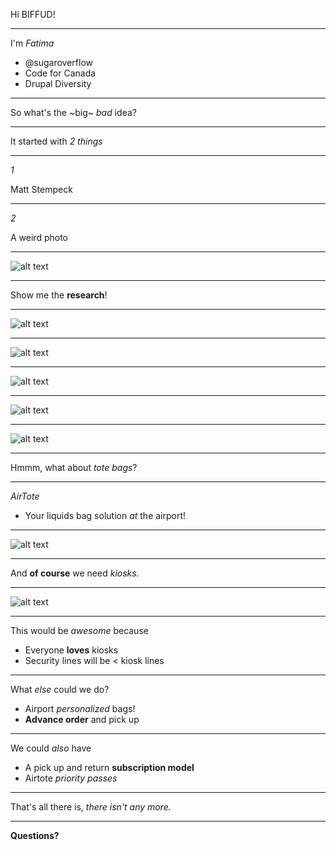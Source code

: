 Hi BIFFUD! 

---
I'm *Fatima*

- @sugaroverflow
- Code for Canada
- Drupal Diversity

---

So what's the ~big~ *bad* idea?

---

It started with *2 things*

---

*1* 

Matt Stempeck

---

*2* 

A weird photo


---

![alt text](assets/mattphoto.jpg "Photo of Liquid Bags Vending Machine")


---

Show me the __research__!

---

![alt text](assets/candymachine.jpg "Candy machine")

---
![alt text](assets/germany.jpg "Germany machine")

---

![alt text](assets/articl.png "Article about liquid bags")

---

![alt text](assets/sbcouk.png "Weird Company")

---

![alt text](assets/weirdcompany.png "Weird Company bags")

---

Hmmm, what about *tote bags*?

---

*AirTote*

- Your liquids bag solution *at* the airport! 

---

![alt text](assets/tote-drawing.png)

---

And __of course__ we need *kiosks.*

---

![alt text](assets/kiosk-drawing.png)

---

This would be *awesome* because

- Everyone __loves__ kiosks
- Security lines will be < kiosk lines

---

What *else* could we do? 

- Airport *personalized* bags!
- __Advance order__ and pick up 

---
We could *also* have

- A pick up and return __subscription model__
- Airtote *priority passes*

---

That's all there is, *there isn't any more.*

---

__Questions?__
